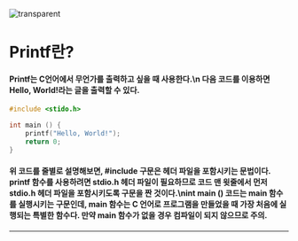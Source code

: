 ![transparent](https://capsule-render.vercel.app/api?type=transparent&fontColor=ffcc33&text=MinJun's%20GitHub%20&height=150&fontSize=60&desc=TIL&descAlignY=75&descAlign=60)

# Printf란?

#### Printf는 C언어에서 무언가를 출력하고 싶을 때 사용한다.\n 다음 코드를 이용하면 Hello, World!라는 글을 출력할 수 있다.
```c
#include <stido.h>

int main () {
    printf("Hello, World!");
    return 0;
}
```

#### 위 코드를 줄별로 설명해보면, #include 구문은 헤더 파일을 포함시키는 문법이다. printf 함수를 사용하려면 stdio.h 헤더 파일이 필요하므로 코드 맨 윗줄에서 먼저 stdio.h 헤더 파일을 포함시키도록 구문을 짠 것이다.\nint main () 코드는 main 함수를 실행시키는 구문인데, main 함수는 C 언어로 프로그램을 만들었을 때 가장 처음에 실행되는 특별한 함수다. 만약 main 함수가 없을 경우 컴파일이 되지 않으므로 주의.

<hr>